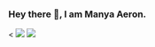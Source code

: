 ### Hey there 👋, I am Manya Aeron.

<!--
**Manyaeron/Manyaeron** is a ✨ _special_ ✨ repository because its `README.md` (this file) appears on your GitHub profile.

Here are some ideas to get you started:

- 🔭 I’m currently working on ...
- 🌱 I’m currently learning ...
- 👯 I’m looking to collaborate on ...
- 🤔 I’m looking for help with ...
- 💬 Ask me about ...
- 📫 How to reach me: ...
- 😄 Pronouns: ...
- ⚡ Fun fact: ...
-->
<
<img src= "https://github-readme-stats.vercel.app/api?username=Manyaeron&theme=default&show_icons=true">
<img src="https://github-readme-stats.vercel.app/api/top-langs/?username=Manyaeron">
